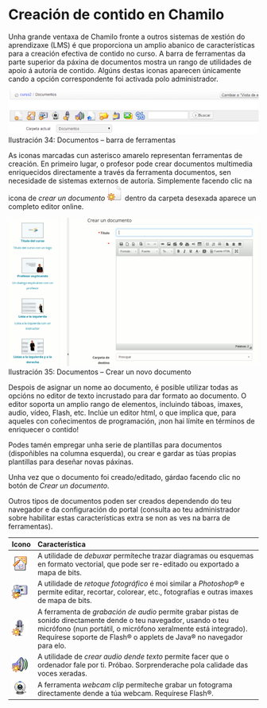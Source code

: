 # Creación de contido en Chamilo

Unha grande ventaxa de Chamilo fronte a outros sistemas de xestión do aprendizaxe \(LMS\) é que proporciona un amplio abanico de características para a creación efectiva de contido no curso. A barra de ferramentas da parte superior da páxina de documentos mostra un rango de utilidades de apoio á autoría de contido. Algúns destas iconas aparecen únicamente cando a opción correspondente foi activada polo administrador.

![](../../.gitbook/assets/graphics122%20%284%29.png)Ilustración 34: Documentos – barra de ferramentas

As iconas marcadas cun asterisco amarelo representan ferramentas de creación. En primeiro lugar, o profesor pode crear documentos multimedia enriquecidos directamente a través da ferramenta documentos, sen necesidade de sistemas externos de autoría. Simplemente facendo clic na icona de _crear un documento_ ![](../../.gitbook/assets/graphics118%20%284%29.png) dentro da carpeta desexada aparece un completo editor online.

![](../../.gitbook/assets/images39%20%286%29.png)Ilustración 35: Documentos – Crear un novo documento

Despois de asignar un nome ao documento, é posible utilizar todas as opcións no editor de texto incrustado para dar formato ao documento. O editor soporta un amplio rango de elementos, incluindo táboas, imaxes, audio, vídeo, Flash, etc. Inclúe un editor html, o que implica que, para aqueles con coñecimentos de programación, ¡non hai límite en términos de enriquecer o contido!

Podes tamén empregar unha serie de plantillas para documentos \(dispoñibles na columna esquerda\), ou crear e gardar as túas propias plantillas para deseñar novas páxinas.

Unha vez que o documento foi creado/editado, gárdao facendo clic no botón de _Crear un documento_.

Outros tipos de documentos poden ser creados dependendo do teu navegador e da configuración do portal \(consulta ao teu administrador sobre habilitar estas características extra se non as ves na barra de ferramentas\).

| Icono | Característica |
| :--- | :--- |
| ![](../../.gitbook/assets/images40%20%288%29.png) | A utilidade de _debuxar_ permíteche trazar diagramas ou esquemas en formato vectorial, que pode ser re-editado ou exportado a mapa de bits. |
| ![](../../.gitbook/assets/images41%20%288%29.png) | A utilidade de _retoque fotográfico_ é moi similar a _Photoshop_® e permite editar, recortar, colorear, etc., fotografías e outras imaxes de mapa de bits. |
| ![](../../.gitbook/assets/images42%20%288%29.png) | A ferramenta de _grabación de audio_ permite grabar pistas de sonido directamente dende o teu navegador, usando o teu micrófono \(nun portátil, o micrófono xeralmente está integrado\). Requírese soporte de Flash® o applets de Java® no navegador para elo. |
| ![](../../.gitbook/assets/images43%20%288%29.png) | A utilidade de _crear audio dende texto_ permite facer que o ordenador fale por ti. Próbao. Sorprenderache pola calidade das voces xeradas. |
| ![](../../.gitbook/assets/images287%20%284%29.png) | A ferramenta _webcam clip_ permíteche grabar un fotograma directamente dende a túa webcam. Requírese Flash®. |


